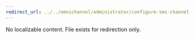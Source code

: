 ```yaml
---
redirect_url: ../../omnichannel/administrator/configure-sms-channel
---
```


No localizable content. File exists for redirection only.